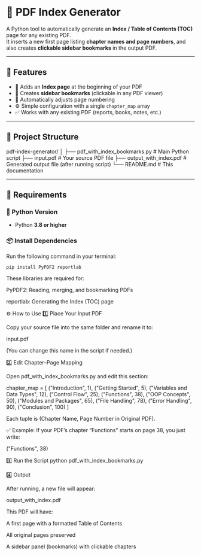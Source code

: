 # 📘 PDF Index Generator

A Python tool to automatically generate an **Index / Table of Contents (TOC)** page for any existing PDF.  
It inserts a new first page listing **chapter names and page numbers**, and also creates **clickable sidebar bookmarks** in the output PDF.

---

## 🚀 Features

- 🧾 Adds an **Index page** at the beginning of your PDF  
- 🔖 Creates **sidebar bookmarks** (clickable in any PDF viewer)  
- 📄 Automatically adjusts page numbering  
- ⚙️ Simple configuration with a single `chapter_map` array  
- ✅ Works with any existing PDF (reports, books, notes, etc.)

---

## 📂 Project Structure

pdf-index-generator/
│
├── pdf_with_index_bookmarks.py # Main Python script
├── input.pdf # Your source PDF file
├── output_with_index.pdf # Generated output file (after running script)
└── README.md # This documentation


---

## 🧰 Requirements

### 🐍 Python Version
- Python **3.8 or higher**

### 📦 Install Dependencies
Run the following command in your terminal:

```bash
pip install PyPDF2 reportlab
```

These libraries are required for:

PyPDF2: Reading, merging, and bookmarking PDFs

reportlab: Generating the Index (TOC) page

⚙️ How to Use
1️⃣ Place Your Input PDF

Copy your source file into the same folder and rename it to:

input.pdf


(You can change this name in the script if needed.)

2️⃣ Edit Chapter–Page Mapping

Open pdf_with_index_bookmarks.py and edit this section:

chapter_map = [
    ("Introduction", 1),
    ("Getting Started", 5),
    ("Variables and Data Types", 12),
    ("Control Flow", 25),
    ("Functions", 38),
    ("OOP Concepts", 50),
    ("Modules and Packages", 65),
    ("File Handling", 78),
    ("Error Handling", 90),
    ("Conclusion", 100)
]


Each tuple is (Chapter Name, Page Number in Original PDF).

✅ Example:
If your PDF’s chapter “Functions” starts on page 38, you just write:

("Functions", 38)

3️⃣ Run the Script
python pdf_with_index_bookmarks.py

4️⃣ Output

After running, a new file will appear:

output_with_index.pdf


This PDF will have:

A first page with a formatted Table of Contents

All original pages preserved

A sidebar panel (bookmarks) with clickable chapters